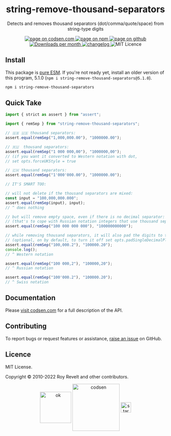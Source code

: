 <h1 align="center">string-remove-thousand-separators</h1>

<p align="center">Detects and removes thousand separators (dot/comma/quote/space) from string-type digits</p>

<p align="center">
  <a href="https://codsen.com/os/string-remove-thousand-separators" rel="nofollow noreferrer noopener">
    <img src="https://img.shields.io/badge/-codsen-blue?style=flat-square" alt="page on codsen.com">
  </a>
  <a href="https://www.npmjs.com/package/string-remove-thousand-separators" rel="nofollow noreferrer noopener">
    <img src="https://img.shields.io/badge/-npm-blue?style=flat-square" alt="page on npm">
  </a>
  <a href="https://github.com/codsen/codsen/tree/main/packages/string-remove-thousand-separators" rel="nofollow noreferrer noopener">
    <img src="https://img.shields.io/badge/-github-blue?style=flat-square" alt="page on github">
  </a>
  <a href="https://npmcharts.com/compare/string-remove-thousand-separators?interval=30" rel="nofollow noreferrer noopener" target="_blank">
    <img src="https://img.shields.io/npm/dm/string-remove-thousand-separators.svg?style=flat-square" alt="Downloads per month">
  </a>
  <a href="https://codsen.com/os/string-remove-thousand-separators/changelog" rel="nofollow noreferrer noopener">
    <img src="https://img.shields.io/badge/changelog-here-brightgreen?style=flat-square" alt="changelog">
  </a>
  <img src="https://img.shields.io/badge/licence-MIT-brightgreen.svg?style=flat-square" alt="MIT Licence">
</p>

## Install

This package is [pure ESM](https://gist.github.com/sindresorhus/a39789f98801d908bbc7ff3ecc99d99c). If you're not ready yet, install an older version of this program, 5.1.0 (`npm i string-remove-thousand-separators@5.1.0`).

```bash
npm i string-remove-thousand-separators
```

## Quick Take

```js
import { strict as assert } from "assert";

import { remSep } from "string-remove-thousand-separators";

// 🇬🇧 🇺🇸 thousand separators:
assert.equal(remSep("1,000,000.00"), "1000000.00");

// 🇷🇺  thousand separators:
assert.equal(remSep("1 000 000,00"), "1000000,00");
// (if you want it converted to Western notation with dot,
// set opts.forceUKStyle = true

// 🇨🇭 thousand separators:
assert.equal(remSep("1'000'000.00"), "1000000.00");

// IT'S SMART TOO:

// will not delete if the thousand separators are mixed:
const input = "100,000,000.000";
assert.equal(remSep(input), input);
// ^ does nothing

// but will remove empty space, even if there is no decimal separator:
// (that's to cope with Russian notation integers that use thousand separators)
assert.equal(remSep("100 000 000 000"), "100000000000");

// while removing thousand separators, it will also pad the digits to two decimal places
// (optional, on by default, to turn it off set opts.padSingleDecimalPlaceNumbers to `false`):
assert.equal(remSep("100,000.2"), "100000.20");
console.log();
// ^ Western notation

assert.equal(remSep("100 000,2"), "100000,20");
// ^ Russian notation

assert.equal(remSep("100'000.2"), "100000.20");
// ^ Swiss notation
```

## Documentation

Please [visit codsen.com](https://codsen.com/os/string-remove-thousand-separators/) for a full description of the API.

## Contributing

To report bugs or request features or assistance, [raise an issue](https://github.com/codsen/codsen/issues/new/choose) on GitHub.

## Licence

MIT License.

Copyright © 2010-2022 Roy Revelt and other contributors.

<p align="center"><img src="https://codsen.com/images/png-codsen-ok.png" width="98" alt="ok" align="center"> <img src="https://codsen.com/images/png-codsen-1.png" width="148" alt="codsen" align="center"> <img src="https://codsen.com/images/png-codsen-star-small.png" width="32" alt="star" align="center"></p>
